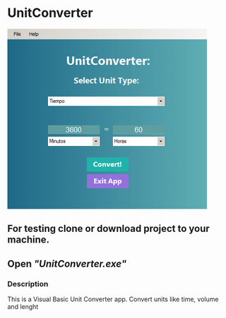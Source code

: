 # UnitConverter

<img src="images/screenshot.png" />

## For testing clone or download project to your machine. 
## Open _"UnitConverter.exe"_ 

### Description
This is a Visual Basic Unit Converter app. Convert units like time, volume and lenght
